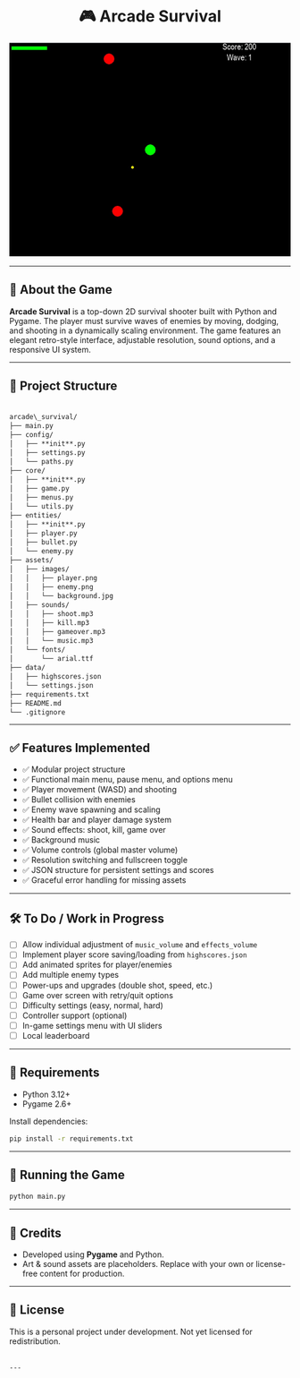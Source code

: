 <h1 align="center">🎮 Arcade Survival</h1>

<p align="center">
  <img src="assets/images/background.jpg" alt="Arcade Survival Screenshot" width="600"/>
</p>

---

## 📖 About the Game

**Arcade Survival** is a top-down 2D survival shooter built with Python and Pygame. The player must survive waves of enemies by moving, dodging, and shooting in a dynamically scaling environment. The game features an elegant retro-style interface, adjustable resolution, sound options, and a responsive UI system.

---

## 📂 Project Structure

```

arcade\_survival/
├── main.py
├── config/
│   ├── **init**.py
│   ├── settings.py
│   └── paths.py
├── core/
│   ├── **init**.py
│   ├── game.py
│   ├── menus.py
│   └── utils.py
├── entities/
│   ├── **init**.py
│   ├── player.py
│   ├── bullet.py
│   └── enemy.py
├── assets/
│   ├── images/
│   │   ├── player.png
│   │   ├── enemy.png
│   │   └── background.jpg
│   ├── sounds/
│   │   ├── shoot.mp3
│   │   ├── kill.mp3
│   │   ├── gameover.mp3
│   │   └── music.mp3
│   └── fonts/
│       └── arial.ttf
├── data/
│   ├── highscores.json
│   └── settings.json
├── requirements.txt
├── README.md
└── .gitignore

````

---

## ✅ Features Implemented

- ✅ Modular project structure
- ✅ Functional main menu, pause menu, and options menu
- ✅ Player movement (WASD) and shooting
- ✅ Bullet collision with enemies
- ✅ Enemy wave spawning and scaling
- ✅ Health bar and player damage system
- ✅ Sound effects: shoot, kill, game over
- ✅ Background music
- ✅ Volume controls (global master volume)
- ✅ Resolution switching and fullscreen toggle
- ✅ JSON structure for persistent settings and scores
- ✅ Graceful error handling for missing assets

---

## 🛠️ To Do / Work in Progress

- ☐ Allow individual adjustment of `music_volume` and `effects_volume`
- ☐ Implement player score saving/loading from `highscores.json`
- ☐ Add animated sprites for player/enemies
- ☐ Add multiple enemy types
- ☐ Power-ups and upgrades (double shot, speed, etc.)
- ☐ Game over screen with retry/quit options
- ☐ Difficulty settings (easy, normal, hard)
- ☐ Controller support (optional)
- ☐ In-game settings menu with UI sliders
- ☐ Local leaderboard

---

## 🧩 Requirements

- Python 3.12+
- Pygame 2.6+

Install dependencies:

```bash
pip install -r requirements.txt
````

---

## 🚀 Running the Game

```bash
python main.py
```

---

## 🧠 Credits

* Developed using **Pygame** and Python.
* Art & sound assets are placeholders. Replace with your own or license-free content for production.

---

## 📃 License

This is a personal project under development. Not yet licensed for redistribution.

```

---